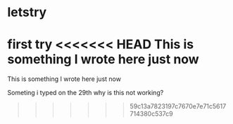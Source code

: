 # letstry
first try
<<<<<<< HEAD
This is something I wrote here just now
=======
This is something I wrote here just now

Someting i typed on the 29th
why is this not working?
>>>>>>> 59c13a7823197c7670e7e71c5617714380c537c9
